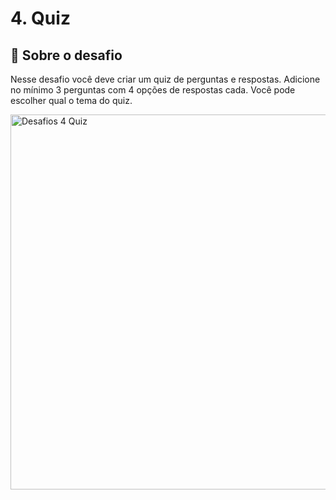 # 4. Quiz

## :rocket: Sobre o desafio

Nesse desafio você deve criar um quiz de perguntas e respostas.
Adicione no mínimo 3 perguntas com 4 opções de respostas cada.
Você pode escolher qual o tema do quiz.

<img alt="Desafios 4 Quiz" src="https://efficient-sloth-d85.notion.site/image/https%3A%2F%2Fs3-us-west-2.amazonaws.com%2Fsecure.notion-static.com%2F46ab8824-d2ed-4c03-b9e9-e08e219bfc94%2Fquiz.png?table=block&id=ca11024b-0aa4-4ac3-b0e1-8f2e5fde9f13&spaceId=08f749ff-d06d-49a8-a488-9846e081b224&width=2000&userId=&cache=v2" width="600"/>
